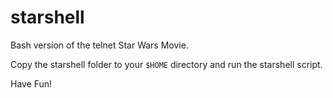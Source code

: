 # starshell
Bash version of the telnet Star Wars Movie.

Copy the starshell folder to your ```$HOME``` directory and run the starshell script.

Have Fun!
